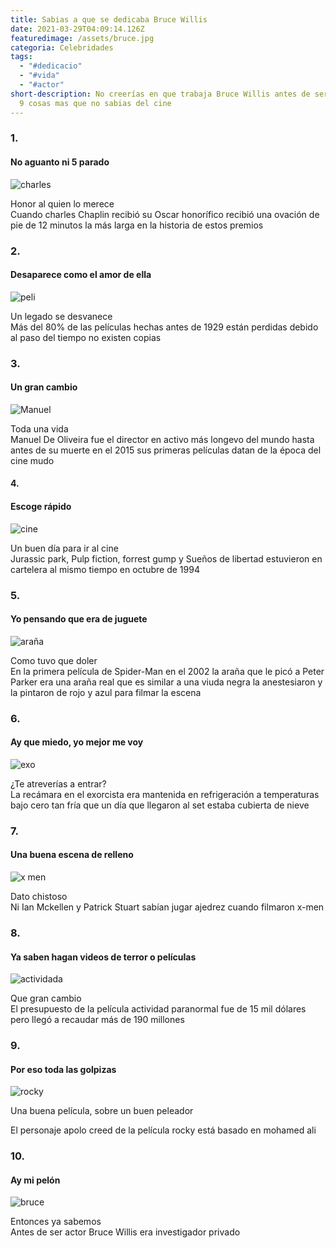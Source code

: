 ```yaml
---
title: Sabias a que se dedicaba Bruce Willis
date: 2021-03-29T04:09:14.126Z
featuredimage: /assets/bruce.jpg
categoria: Celebridades
tags:
  - "#dedicacio"
  - "#vida"
  - "#actor"
short-description: No creerías en que trabaja Bruce Willis antes de ser actor y
  9 cosas mas que no sabias del cine
---
```

### 1.

#### No aguanto ni 5 parado 

![charles ](/assets/charles.jpg "charles ")

Honor al quien lo merece <br/>
Cuando charles Chaplin recibió su Oscar honorífico recibió una ovación de pie de 12 minutos la más larga en la historia de estos premios



### 2.

#### Desaparece como el amor de ella 

![peli](/assets/peli.jpg "peli")

Un legado se desvanece <br/>
Más del 80% de las películas hechas antes de 1929 están perdidas debido al paso del tiempo no existen copias



### 3.

#### Un gran cambio 

![Manuel](/assets/n.jpg "manuel ")

Toda una vida <br/>
Manuel De Oliveira fue el director en activo más longevo del mundo hasta antes de su muerte en el 2015 sus primeras películas datan de la época del cine mudo



#### 4.

#### Escoge rápido 

![cine](/assets/cinee.jpg "cine ")

Un buen día para ir al cine <br/>
Jurassic park, Pulp fiction, forrest gump y Sueños de libertad estuvieron en cartelera al mismo tiempo en octubre de 1994



### 5.

#### Yo pensando que era de juguete

![araña](/assets/araña.jpg "araña")

Como tuvo que doler <br/>
En la primera película de Spider-Man en el 2002 la araña que le picó a Peter Parker era una araña real que es similar a una viuda negra la anestesiaron y la pintaron de rojo y azul para filmar la escena



### 6.

#### Ay que miedo, yo mejor me voy 

![exo](/assets/exo.jpg "exo")

¿Te atreverías a entrar? <br/>
La recámara en el exorcista era mantenida en refrigeración a temperaturas bajo cero tan fría que un día que llegaron al set estaba cubierta de nieve



### 7.

#### Una buena escena de relleno 

![x men](/assets/xme.jpg "X MEN")

Dato chistoso <br/>
Ni Ian Mckellen y Patrick Stuart sabían jugar ajedrez cuando filmaron x-men





### 8.

#### Ya saben hagan videos de terror o películas 

![actividada ](/assets/act.jpg "actividad ")

Que gran cambio  <br/>
El presupuesto de la película actividad paranormal fue de 15 mil dólares pero llegó a recaudar más de 190 millones



### 9.

#### Por eso toda las golpizas 

![rocky](/assets/rocky.jpg "rocky")



Una buena película, sobre un buen peleador <br/>

El personaje apolo creed de la película rocky está basado en mohamed ali



### 10.

#### Ay mi pelón

![bruce ](/assets/bruce.jpg "bruce ")

Entonces ya sabemos  <br/>
Antes de ser actor Bruce Willis era investigador privado